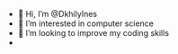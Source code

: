 - 👋 Hi, I’m @DkhilyInes
- 👀 I’m interested in computer science
- 💞️ I’m looking to improve my coding skills
-

<!---
DkhilyInes/DkhilyInes is a ✨ special ✨ repository because its `README.md` (this file) appears on your GitHub profile.
You can click the Preview link to take a look at your changes.
--->
